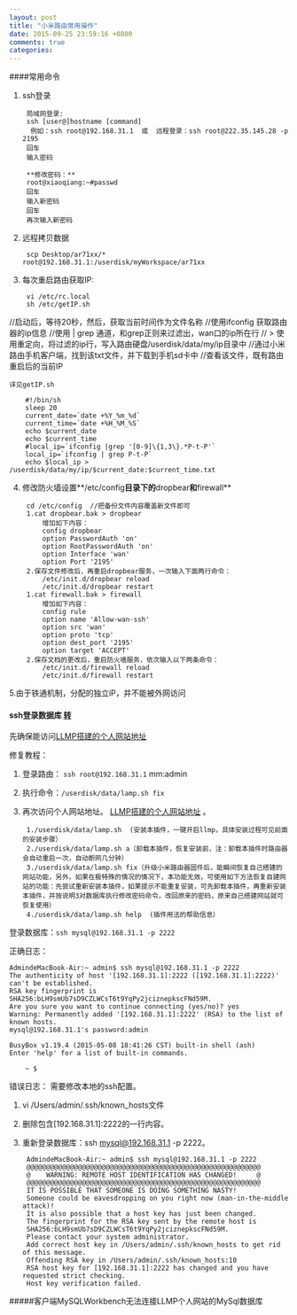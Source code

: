 ```yaml
---
layout: post
title: "小米路由常用操作"
date: 2015-09-25 23:59:16 +0800
comments: true
categories: 
---
```

####常用命令

1. ssh登录

		局域网登录:
		ssh [user@]hostname [command]
		 例如：ssh root@192.168.31.1  或  远程登录：ssh root@222.35.145.28 -p 2195
		回车
		输入密码

		**修改密码：**
		root@xiaoqiang:~#passwd   
		回车
		输入新密码
		回车
		再次输入新密码
2. 远程拷贝数据
		
		scp Desktop/ar71xx/* root@192.168.31.1:/userdisk/myWorkspace/ar71xx
		
3. 每次重启路由获取IP:
		
		vi /etc/rc.local
		sh /etc/getIP.sh
//启动后，等待20秒，然后，获取当前时间作为文件名称
//使用ifconfig 获取路由器的ip信息
//使用 | grep 通道，和grep正则来过滤出，wan口的ip所在行
// > 使用重定向，将过滤的ip行，写入路由硬盘/userdisk/data/my/ip目录中
//通过小米路由手机客户端，找到该txt文件，并下载到手机sd卡中
//查看该文件，既有路由重启后的当前IP  
<!--more-->
	详见getIP.sh

		#!/bin/sh
		sleep 20
		current_date=`date +%Y_%m_%d`
		current_time=`date +%H_%M_%S`
		echo $current_date
		echo $current_time
		#local_ip=`ifconfig |grep '[0-9]\{1,3\}.*P-t-P'`
		local_ip=`ifconfig | grep P-t-P`
		echo $local_ip > /userdisk/data/my/ip/$current_date:$current_time.txt

4. 修改防火墙设置**/etc/config**目录下的**dropbear**和**firewall**  

		cd /etc/config  //把备份文件内容覆盖新文件即可
		1.cat dropbear.bak > dropbear  
			增加如下内容：
			config dropbear
			option PasswordAuth 'on'
			option RootPasswordAuth 'on'
			option Interface 'wan'
			option Port '2195'
		2.保存文件修改后，再重启dropbear服务，一次输入下面两行命令：
			/etc/init.d/dropbear reload
			/etc/init.d/dropbear restart
		1.cat firewall.bak > firewall
			增加如下内容： 
			config rule
			option name 'Allow-wan-ssh'
			option src 'wan'
			option proto 'tcp'
			option dest_port '2195'
			option target 'ACCEPT'
		2.保存文档的更改后，重启防火墙服务，依次输入以下两条命令：
			/etc/init.d/firewall reload
			/etc/init.d/firewall restart

5.由于铁通机制，分配的独立iP，并不能被外网访问
#### ssh登录数据库	[转](http://bbs.xiaomi.cn/thread-10339070-1-1.html)
先确保能访问[LLMP搭建的个人网站地址](http://192.168.31.1:8088/phpinfo.php)  

修复教程：  

1. 登录路由： `ssh root@192.168.31.1`  mm:admin
2. 执行命令：`/userdisk/data/lamp.sh fix`  
3. 再次访问个人网站地址。  [LLMP搭建的个人网站地址](http://192.168.31.1:8088/phpinfo.php) 。 

		1./userdisk/data/lamp.sh  (安装本插件，一键开启llmp，具体安装过程可见前面的安装步骤）       
		2./userdisk/data/lamp.sh a（卸载本插件，恢复安装前，注：卸载本插件时路由器会自动重启一次，自动断网几分钟）
		3./userdisk/data/lamp.sh fix（升级小米路由器固件后，能瞬间恢复自己搭建的网站功能，另外，如果在极特殊的情况的情况下，本功能无效，可使用如下方法恢复自建网站的功能：先尝试重新安装本插件，如果提示不能重复安装，可先卸载本插件，再重新安装本插件，并按说明3对数据库执行修改密码命令，改回原来的密码，原来自己搭建网站就可恢复使用）
		4./userdisk/data/lamp.sh help  (插件用法的帮助信息）

登录数据库：`ssh mysql@192.168.31.1 -p 2222`

正确日志：
		
	AdmindeMacBook-Air:~ admin$ ssh mysql@192.168.31.1 -p 2222
	The authenticity of host '[192.168.31.1]:2222 ([192.168.31.1]:2222)' can't be established.
	RSA key fingerprint is SHA256:bLH9smUb7sD9CZLWCsT6t9YqPy2jciznepkscFNd59M.
	Are you sure you want to continue connecting (yes/no)? yes
	Warning: Permanently added '[192.168.31.1]:2222' (RSA) to the list of known hosts.
	mysql@192.168.31.1's password:admin

	BusyBox v1.19.4 (2015-05-08 18:41:26 CST) built-in shell (ash)
	Enter 'help' for a list of built-in commands.

		~ $
错误日志：
需要修改本地的ssh配置。

1. vi /Users/admin/.ssh/known_hosts文件
2. 删除包含[192.168.31.1]:2222的一行内容。
3. 重新登录数据库：ssh mysql@192.168.31.1 -p 2222。  

		AdmindeMacBook-Air:~ admin$ ssh mysql@192.168.31.1 -p 2222
		@@@@@@@@@@@@@@@@@@@@@@@@@@@@@@@@@@@@@@@@@@@@@@@@@@@@@@@@@@@
		@    WARNING: REMOTE HOST IDENTIFICATION HAS CHANGED!     @
		@@@@@@@@@@@@@@@@@@@@@@@@@@@@@@@@@@@@@@@@@@@@@@@@@@@@@@@@@@@
		IT IS POSSIBLE THAT SOMEONE IS DOING SOMETHING NASTY!
		Someone could be eavesdropping on you right now (man-in-the-middle attack)!
		It is also possible that a host key has just been changed.
		The fingerprint for the RSA key sent by the remote host is
		SHA256:bLH9smUb7sD9CZLWCsT6t9YqPy2jciznepkscFNd59M.
		Please contact your system administrator.
		Add correct host key in /Users/admin/.ssh/known_hosts to get rid of this message.
		Offending RSA key in /Users/admin/.ssh/known_hosts:10
		RSA host key for [192.168.31.1]:2222 has changed and you have requested strict checking.
		Host key verification failed.
		
#####客户端MySQLWorkbench无法连接LLMP个人网站的MySql数据库
